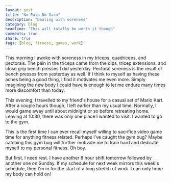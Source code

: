 ```yaml
---
layout: post
title: "No Pain No Gain"
description: "Dealing with soreness"
category: blog
headline: "This will totally be worth it though"
comments: true
share: true
tags: [blog, fitness, games, work]
---
```

This morning I awoke with soreness in my triceps, quadriceps, and pectorals.  The pain in the triceps came from the dips, tricep extensions, and close grip bench presses I did yesterday.  Pectoral soreness is the result of bench presses from yesterday as well.  If I think to myself as having these aches being a good thing, I find it motivates me even more.  Simply imagining the new body I could have is enough to let me endure many times more discomfort than today.

This evening, I travelled to my friend's house for a casual set of Mario Kart.  After a couple hours though, I left earlier than my usual time.  Normally, I would game away until about midnight or so before retreating home.  Leaving at 10:30, there was only one place I wanted to visit.  I wanted to go to the gym.

This is the first time I can ever recall myself willing to sacrifice video game time for anything fitness related.  Perhaps I've caught the gym bug?  Maybe catching this gym bug will further motivate me to train hard and dedicate myself to my personal fitness.  Oh boy.

But first, I need rest.  I have another 8 hour shift tomorrow followed by another one on Sunday.  If my schedule for next week mirrors this week's schedule, then I'm in for the start of a long stretch of work.  I can only hope my body can hold on!
